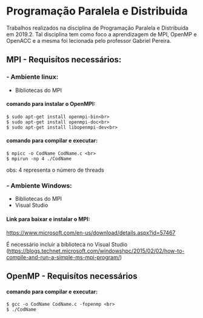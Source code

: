 # Programação Paralela e Distribuida

Trabalhos realizados na disciplina de Programação Paralela e Distribuida em 2019.2. Tal disciplina tem como foco a aprendizagem de MPI, OpenMP e OpenACC e a mesma foi lecionada pelo professor Gabriel Pereira.


## MPI - Requisítos necessários:

### - Ambiente linux:
* Bibliotecas do MPI

#### comando para instalar o OpenMPI:<br>
```
$ sudo apt-get install openmpi-bin<br>
$ sudo apt-get install openmpi-doc<br>
$ sudo apt-get install libopenmpi-dev<br>
```
#### comando para compilar e executar:<br>
```
$ mpicc -o CodName CodName.c <br>
$ mpirun -np 4 ./CodName
```
obs: 4 representa o número de threads

### - Ambiente Windows:
* Bibliotecas do MPI
* Visual Studio

#### Link para baixar e instalar o MPI:<br>
https://www.microsoft.com/en-us/download/details.aspx?id=57467

É necessário incluir a biblioteca no Visual Studio (https://blogs.technet.microsoft.com/windowshpc/2015/02/02/how-to-compile-and-run-a-simple-ms-mpi-program/)


## OpenMP - Requisítos necessários

#### comando para compilar e executar:<br>
```
$ gcc -o CodName CodName.c -fopenmp <br>
$ ./CodName
```
